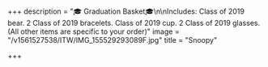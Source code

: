 +++
description = "🎓 Graduation Basket🎓\n\nIncludes: Class of 2019 bear. 2 Class of 2019 bracelets. Class of 2019 cup. 2 Class of 2019 glasses. (All other items are specific to your order)"
image = "/v1561527538/ITW/IMG_155529293089F.jpg"
title = "Snoopy"

+++
